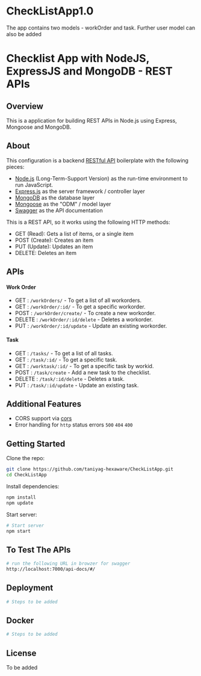 # CheckListApp1.0
The app contains two models - workOrder and task. Further user model can also be added

# Checklist App with NodeJS, ExpressJS and MongoDB - REST APIs 
 

## Overview

This is a application for building REST APIs in Node.js using Express, Mongoose and MongoDB.
 
## About
 
This configuration is a backend [RESTful API](https://en.wikipedia.org/wiki/Representational_state_transfer) boilerplate with the following pieces:
 
- [Node.js](https://nodejs.org/en/) (Long-Term-Support Version) as the run-time environment to run JavaScript.
- [Express.js](https://expressjs.com/) as the server framework / controller layer
- [MongoDB](https://www.mongodb.com/) as the database layer
- [Mongoose](https://mongoosejs.com/) as the "ODM" / model layer
-  [Swagger](https://swagger.io/) as the API documentation
 
This is a REST API, so it works using the following HTTP methods:
 
*   GET (Read): Gets a list of items, or a single item
*   POST (Create): Creates an item
*   PUT (Update): Updates an item
*   DELETE: Deletes an item
 
## APIs
 
#### Work Order
 
- GET    : `/workOrders/` -  To get a list of all workorders.
- GET    : `/workOrder/:id/` -  To get a specific workorder.
- POST   : `/workOrder/create/` -  To create a new workorder.
- DELETE : `/workOrder/:id/delete` -  Deletes a workorder.
- PUT    : `/workOrder/:id/update` -  Update an existing workorder.
 
#### Task
 
- GET    : `/tasks/` -  To get a list of all tasks.
- GET    : `/task/:id/` -  To get a specific task.
- GET    : `/worktask/:id/` -  To get a specific task by workid.
- POST   : `/task/create` -  Add a new task to the checklist.
- DELETE : `/task/:id/delete` -  Deletes a task.
- PUT    : `/task/:id/update` -  Update an existing task.
 
## Additional Features
- CORS support via [cors](https://github.com/expressjs/cors)
- Error handling for `http` status errors `500` `404` `400`
 
 
## Getting Started

Clone the repo:
```sh
git clone https://github.com/taniyag-hexaware/CheckListApp.git
cd CheckListApp
```

Install dependencies:
```sh
npm install
npm update
```
 
Start server:
```sh
# Start server
npm start 
```
 
## To Test The APIs 
```sh
# run the following URL in browzer for swagger
http://localhost:7000/api-docs/#/
```
 
## Deployment
```sh
# Steps to be added
```
 
## Docker
```sh
# Steps to be added
```
 
## License
To be added
 
 
